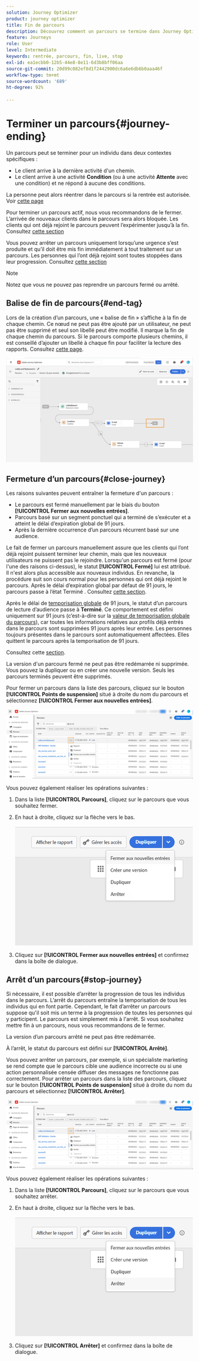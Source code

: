 ```yaml
---
solution: Journey Optimizer
product: journey optimizer
title: Fin de parcours
description: Découvrez comment un parcours se termine dans Journey Optimizer.
feature: Journeys
role: User
level: Intermediate
keywords: rentrée, parcours, fin, live, stop
exl-id: ea1ecbb0-12b5-44e8-8e11-6d3b8bff06aa
source-git-commit: 20d99c082ef8d1f2442900dc6a6e6db6b0aaa46f
workflow-type: tm+mt
source-wordcount: '689'
ht-degree: 92%

---
```


# Terminer un parcours{#journey-ending}

Un parcours peut se terminer pour un individu dans deux contextes spécifiques :

* Le client arrive à la dernière activité d&#39;un chemin.
* Le client arrive à une activité **Condition** (ou à une activité **Attente** avec une condition) et ne répond à aucune des conditions.

La personne peut alors réentrer dans le parcours si la rentrée est autorisée. Voir [cette page](../building-journeys/journey-properties.md#entrance)

Pour terminer un parcours actif, nous vous recommandons de le fermer. L’arrivée de nouveaux clients dans le parcours sera alors bloquée. Les clients qui ont déjà rejoint le parcours peuvent l’expérimenter jusqu’à la fin. Consultez [cette section](../building-journeys/journey.md#close-journey)

Vous pouvez arrêter un parcours uniquement lorsqu’une urgence s’est produite et qu’il doit être mis fin immédiatement à tout traitement sur un parcours. Les personnes qui l’ont déjà rejoint sont toutes stoppées dans leur progression. Consultez [cette section](../building-journeys/journey.md#stop-journey)

>[!NOTE]
>
>Notez que vous ne pouvez pas reprendre un parcours fermé ou arrêté.

## Balise de fin de parcours{#end-tag}

Lors de la création d’un parcours, une « balise de fin » s’affiche à la fin de chaque chemin. Ce nœud ne peut pas être ajouté par un utilisateur, ne peut pas être supprimé et seul son libellé peut être modifié. Il marque la fin de chaque chemin du parcours. Si le parcours comporte plusieurs chemins, il est conseillé d’ajouter un libellé à chaque fin pour faciliter la lecture des rapports. Consultez [cette page](../reports/live-report.md).

![](assets/journey-end.png)

<!--

### End activity{#journey-end-activity}

The **[!UICONTROL End]** activity allows you to mark the end of each path of the journey. It is not mandatory but recommended for visual clarity. See [this page](../building-journeys/end-activity.md)

![](assets/journey54.png)

-->

## Fermeture d’un parcours{#close-journey}

Les raisons suivantes peuvent entraîner la fermeture d&#39;un parcours :

* Le parcours est fermé manuellement par le biais du bouton **[!UICONTROL Fermer aux nouvelles entrées]**.
* Parcours basé sur un segment ponctuel qui a terminé de s’exécuter et a atteint le délai d’expiration global de 91 jours.
* Après la dernière occurrence d’un parcours récurrent basé sur une audience.

Le fait de fermer un parcours manuellement assure que les clients qui l’ont déjà rejoint puissent terminer leur chemin, mais que les nouveaux utilisateurs ne puissent pas le rejoindre. Lorsqu&#39;un parcours est fermé (pour l&#39;une des raisons ci-dessus), le statut **[!UICONTROL Fermé]** lui est attribué. Il n&#39;est alors plus accessible aux nouveaux individus. En revanche, la procédure suit son cours normal pour les personnes qui ont déjà rejoint le parcours. Après le délai d’expiration global par défaut de 91 jours, le parcours passe à l’état Terminé . Consultez [cette section](journey-properties.md#timeout).

Après le délai de [temporisation globale](journey-properties.md#timeout) de 91 jours, le statut d’un parcours de lecture d’audience passe à **Terminé**. Ce comportement est défini uniquement sur 91 jours (c’est-à-dire sur la [valeur de temporisation globale du parcours](journey-properties.md#global_timeout)), car toutes les informations relatives aux profils déjà entrés dans le parcours sont supprimées 91 jours après leur entrée. Les personnes toujours présentes dans le parcours sont automatiquement affectées. Elles quittent le parcours après la temporisation de 91 jours.

Consultez cette [section](../building-journeys/journey-properties.md#global_timeout).

La version d&#39;un parcours fermé ne peut pas être redémarrée ni supprimée. Vous pouvez la dupliquer ou en créer une nouvelle version. Seuls les parcours terminés peuvent être supprimés.

Pour fermer un parcours dans la liste des parcours, cliquez sur le bouton **[!UICONTROL Points de suspension]** situé à droite du nom du parcours et sélectionnez **[!UICONTROL Fermer aux nouvelles entrées]**.

![](assets/journey-finish-quick-action.png)

Vous pouvez également réaliser les opérations suivantes :

1. Dans la liste **[!UICONTROL Parcours]**, cliquez sur le parcours que vous souhaitez fermer.
1. En haut à droite, cliquez sur la flèche vers le bas.

   ![](assets/finish_drop_down_list.png)

1. Cliquez sur **[!UICONTROL Fermer aux nouvelles entrées]** et confirmez dans la boîte de dialogue.

## Arrêt d’un parcours{#stop-journey}

Si nécessaire, il est possible d’arrêter la progression de tous les individus dans le parcours. L’arrêt du parcours entraîne la temporisation de tous les individus qui en font partie. Cependant, le fait d’arrêter un parcours suppose qu&#39;il soit mis un terme à la progression de toutes les personnes qui y participent. Le parcours est simplement mis à l&#39;arrêt. Si vous souhaitez mettre fin à un parcours, nous vous recommandons de le fermer.

La version d’un parcours arrêté ne peut pas être redémarrée.

À l’arrêt, le statut du parcours est défini sur **[!UICONTROL Arrêté]**.

Vous pouvez arrêter un parcours, par exemple, si un spécialiste marketing se rend compte que le parcours cible une audience incorrecte ou si une action personnalisée censée diffuser des messages ne fonctionne pas correctement. Pour arrêter un parcours dans la liste des parcours, cliquez sur le bouton **[!UICONTROL Points de suspension]** situé à droite du nom du parcours et sélectionnez **[!UICONTROL Arrêter]**.

![](assets/journey-finish-quick-action.png)

Vous pouvez également réaliser les opérations suivantes :

1. Dans la liste **[!UICONTROL Parcours]**, cliquez sur le parcours que vous souhaitez arrêter.
1. En haut à droite, cliquez sur la flèche vers le bas.

   ![](assets/finish_drop_down_list2.png)

1. Cliquez sur **[!UICONTROL Arrêter]** et confirmez dans la boîte de dialogue.

